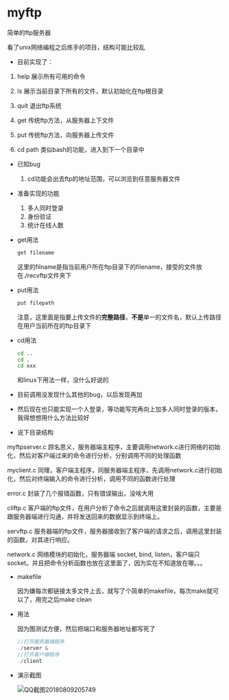 # myftp
简单的ftp服务器

看了unix网络编程之后练手的项目，结构可能比较乱

* 目前实现了：

 1.  help         展示所有可用的命令

 2.  ls              展示当前目录下所有的文件，默认初始化在ftp根目录

 3.  quit          退出ftp系统

 4.  get            传统ftp方法，从服务器上下文件

 5.  put            传统ftp方法，向服务器上传文件

 6.  cd path     类似bash的功能，进入到下一个目录中

     

* 已知bug

    1. cd功能会出去ftp的地址范围，可以浏览到任意服务器文件

       

* 准备实现的功能

    1. 多人同时登录
    2. 身份验证
    3. 统计在线人数



* get用法

  ```bash
  get filename
  ```

  这里的filname是指当前用户所在ftp目录下的filename，接受的文件放在./recvftp文件夹下

* put用法

  ```bash
  put filepath
  ```

  注意，这里面是指要上传文件的**完整路径**，**不是**单一的文件名，默认上传路径在用户当前所在的ftp目录下

* cd用法

  ```bash
  cd ..
  cd .
  cd xxx
  ```

  和linux下用法一样，没什么好说的





* 目前调用没发现什么其他的bug，以后发现再加
* 然后现在也只能实现一个人登录，等功能写完再向上加多人同时登录的版本，我得想想用什么方法比较好
* 说下目录结构

myftpserver.c    顾名思义，服务器端主程序，主要调用network.c进行网络的初始化，然后对客户端过来的命令进行分析，分别调用不同的处理函数

myclient.c     同理，客户端主程序，同服务器端主程序，先调用network.c进行初始化，然后对终端输入的命令进行分析，调用不同的函数进行处理

error.c     封装了几个报错函数，只有错误输出，没啥大用

cliftp.c     客户端的ftp文件，在用户分析了命令之后就调用这里封装的函数，主要是跟服务器端进行沟通，并将发送回来的数据显示到终端上。

servftp.c   服务器端的ftp文件，服务器接收到了客户端的请求之后，调用这里封装的函数，对其进行响应。

network.c   网络模块的初始化，服务器端 socket, bind, listen，客户端只socket。并且把命令分析函数也放在这里面了，因为实在不知道放在哪。。。



* makefile

  因为嫌每次都链接太多文件上去，就写了个简单的makefile，每次make就可以了，用完之后make clean

* 用法

  因为图测试方便，然后把端口和服务器地址都写死了

  ```C
  //打开服务器端程序
  ./server &
  //打开客户端程序
  ./client
  ```

  

* 演示截图

  ![QQ截图20180809205749](C:\Users\Immortals\Desktop\QQ截图20180809205749.png)